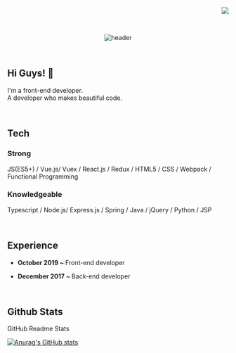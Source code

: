 <!-- Views -->
<p align="right">
  <a href="https://hits.seeyoufarm.com"><img src="https://hits.seeyoufarm.com/api/count/incr/badge.svg?url=https%3A%2F%2Fgithub.com%2FjanghyeokCho-hub&count_bg=%23FF4747&title_bg=%23555555&icon=github.svg&icon_color=%23E7E7E7&title=Hits&edge_flat=false"/></a>
</p>
<br/>  

<!-- Header capsule render -->
<p align=center class="has-line-data" data-line-start="0" data-line-end="1"><img src="https://capsule-render.vercel.app/api?type=waving&amp;color=gradient&amp;height=200&amp;section=footer&amp;text=Janghyeok%20Cho&amp;fontSize=50&amp;fontAlignY=65&amp;rotate=-4" alt="header"></p>
<br />

## Hi Guys! 👋
I'm a front-end developer.<br />
A developer who makes beautiful code.

<br />

## Tech

### Strong
JS(ES5+) / Vue.js/ Vuex / React.js / Redux / HTML5 / CSS / Webpack / Functional Programming
<br />

### Knowledgeable
Typescript / Node.js/ Express.js / Spring / Java / jQuery / Python / JSP

<br />

## Experience
<ul>
  <li>
    <p>
      <strong>October 2019 ~ </strong>
      Front-end developer
    </p>
  </li>
  <li>
    <p>
      <strong>December 2017 ~ </strong>
      Back-end developer
    </p>
  </li>
</ul>

<br />

## Github Stats  

GitHub Readme Stats
<p align="left" class="has-line-data" data-line-start="0" data-line-end="1">
  <a href="https://github.com/anuraghazra/github-readme-stats">
    <img src="https://github-readme-stats.vercel.app/api?username=janghyeokCho-hub&amp;show_icons=true&amp;theme=dracula" alt="Anurag's GitHub stats">
  </a>
</p>
<br />

